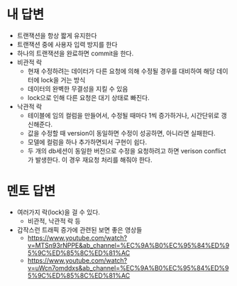 # 내 답변
- 트랜잭션을 항상 짧게 유지한다
- 트랜잭션 중에 사용자 입력 방지를 한다
- 하나의 트랜잭션을 완료하면 commit을 한다.
- 비관적 락
  - 현재 수정하려는 데이터가 다른 요청에 의해 수정될 경우를 대비하여 해당 데이터에 lock을 거는 방식
  - 데이터의 완벽한 무결성을 지킬 수 있음
  - lock으로 인해 다른 요청은 대기 상태로 빠진다.
- 낙관적 락
  - 테이블에 임의 컬럼을 만들어서, 수정될 때마다 1씩 증가하거나, 시간단위로 갱신해준다.
  - 값을 수정할 때 version이 동일하면 수정이 성공하면, 아니라면 실패한다.
  - 모델에 컬럼을 하나 추가하면되서 구현이 쉽다.
  - 두 개의 db세션이 동일한 버전으로 수정을 요청하려고 하면 verison conflict가 발생한다. 이 경우 재요청 처리를 해줘야 한다.

# 멘토 답변
- 여러가지 락(lock)을 걸 수 있다.
  - 비관적, 낙관적 락 등
- 갑작스런 트래픽 증가에 관련된 보면 좋은 영상들
  - https://www.youtube.com/watch?v=MTSn93rNPPE&ab_channel=%EC%9A%B0%EC%95%84%ED%95%9C%ED%85%8C%ED%81%AC
  - https://www.youtube.com/watch?v=uWcn7omddxs&ab_channel=%EC%9A%B0%EC%95%84%ED%95%9C%ED%85%8C%ED%81%AC

